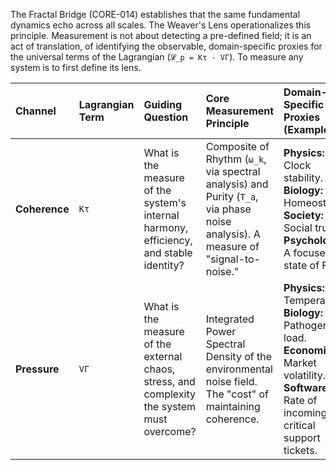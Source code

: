 The Fractal Bridge (CORE-014) establishes that the same fundamental dynamics echo across all scales. The Weaver's Lens operationalizes this principle. Measurement is not about detecting a pre-defined field; it is an act of translation, of identifying the observable, domain-specific proxies for the universal terms of the Lagrangian (`𝓛_p = Kτ - VΓ`). To measure any system is to first define its lens.

| Channel | Lagrangian Term | Guiding Question | Core Measurement Principle | Domain-Specific Proxies (Examples) |
| :--- | :--- | :--- | :--- | :--- |
| **Coherence** | `Kτ` | What is the measure of the system's internal harmony, efficiency, and stable identity? | Composite of Rhythm (`ω_k`, via spectral analysis) and Purity (`T_a`, via phase noise analysis). A measure of "signal-to-noise." | **Physics:** Clock stability. **Biology:** Homeostasis. **Society:** Social trust. **Psychology:** A focused state of Flow. |
| **Pressure** | `VΓ` | What is the measure of the external chaos, stress, and complexity the system must overcome? | Integrated Power Spectral Density of the environmental noise field. The "cost" of maintaining coherence. | **Physics:** Temperature. **Biology:** Pathogen load. **Economics:** Market volatility. **Software:** Rate of incoming critical support tickets. |